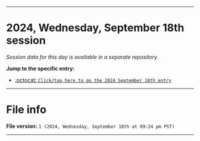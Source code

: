 
***

# 2024, Wednesday, September 18th session

_Session data for this day is available in a separate repository._

**Jump to the specific entry:**

- [:octocat: `Click/tap here to go the 2024 September 18th entry`](https://github.com/seanpm2001/SeansLifeArchive_Images_TinyTower_Y2024/tree/SeansLifeArchive_Images_TinyTower_Y2024_Main-dev/2024/09_September/18/)

***

# File info

**File version:** `1 (2024, Wednesday, September 18th at 09:24 pm PST)`

***
